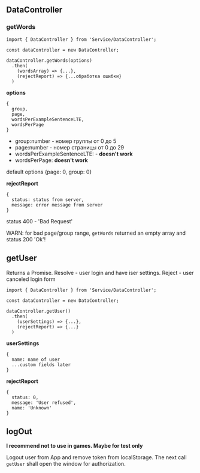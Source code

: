 ## DataController

### getWords

```
import { DataController } from 'Service/DataController';

const dataController = new DataController;

dataController.getWords(options)
  .then(
    (wordsArray) => {...},
    (rejectReport) => {...обработка ошибки}
  )
```

**options**
```
{
  group,
  page,
  wordsPerExampleSentenceLTE,
  wordsPerPage
}
```
- group:number - номер группы от 0 до 5
- page:number  - номер страницы от 0 до 29 
- wordsPerExampleSentenceLTE: - **doesn't work**
- wordsPerPage: **doesn't work**

default options {page: 0, group: 0}

**rejectReport**
```
{
  status: status from server,
  message: error message from server
}
```

status 400 - 'Bad Request'

WARN: for bad page/group range, `getWords` returned an empty array and status 200 'Ok'!

## getUser

Returns a Promise. 
Resolve - user login and have iser settings.
Reject - user canceled login form

```
import { DataController } from 'Service/DataController';

const dataController = new DataController;

dataController.getUser()
  .then(
    (userSettings) => {...},
    (rejectReport) => {...}
  )
```

**userSettings**

```
{
  name: name of user
  ...custom fields later
}
```

**rejectReport**

```
{
  status: 0,
  message: 'User refused',
  name: 'Unknown'
}
```

## logOut

**I recommend not to use in games. Maybe for test only**

Logout user from App and remove token from localStorage. The next call `getUser` shall open the window for authorization.
